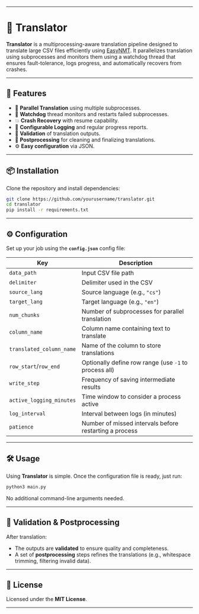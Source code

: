 
---

# 📘 Translator

**Translator** is a multiprocessing-aware translation pipeline designed to translate large CSV files efficiently using [EasyNMT](https://github.com/UKPLab/EasyNMT). It parallelizes translation using subprocesses and monitors them using a watchdog thread that ensures fault-tolerance, logs progress, and automatically recovers from crashes.

---

## 🚀 Features

* 🔁 **Parallel Translation** using multiple subprocesses.
* 🧠 **Watchdog** thread monitors and restarts failed subprocesses.
* 💥 **Crash Recovery** with resume capability.
* 📝 **Configurable Logging** and regular progress reports.
* 🧪 **Validation** of translation outputs.
* 🧹 **Postprocessing** for cleaning and finalizing translations.
* ⚙️ **Easy configuration** via JSON.

---

## 📦 Installation

Clone the repository and install dependencies:

```bash
git clone https://github.com/yourusername/translator.git
cd translator
pip install -r requirements.txt
```

---

## ⚙️ Configuration

Set up your job using the __`config.json`__ config file:

| Key                      | Description                                            |
| ------------------------ | ------------------------------------------------------ |
| `data_path`              | Input CSV file path                                    |
| `delimiter`              | Delimiter used in the CSV                              |
| `source_lang`            | Source language (e.g., `"cs"`)                         |
| `target_lang`            | Target language (e.g., `"en"`)                         |
| `num_chunks`             | Number of subprocesses for parallel translation        |
| `column_name`            | Column name containing text to translate               |
| `translated_column_name` | Name of the column to store translations               |
| `row_start`/`row_end`    | Optionally define row range (use `-1` to process all)  |
| `write_step`             | Frequency of saving intermediate results               |
| `active_logging_minutes` | Time window to consider a process active               |
| `log_interval`           | Interval between logs (in minutes)                     |
| `patience`               | Number of missed intervals before restarting a process |

---

## 🛠️ Usage

Using **Translator** is simple. Once the configuration file is ready, just run:

```bash
python3 main.py
```

No additional command-line arguments needed.

---

## 🧪 Validation & Postprocessing

After translation:

* The outputs are **validated** to ensure quality and completeness.
* A set of **postprocessing** steps refines the translations (e.g., whitespace trimming, filtering invalid data).

---

## 📝 License

Licensed under the **MIT License**.

---
